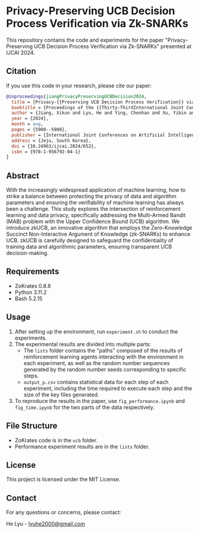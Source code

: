 # Privacy-Preserving UCB Decision Process Verification via Zk-SNARKs

This repository contains the code and experiments for the paper "Privacy-Preserving UCB Decision Process Verification via Zk-SNARKs" presented at IJCAI 2024.

## Citation

If you use this code in your research, please cite our paper:

```bibtex
@inproceedings{jiangPrivacyPreservingUCBDecision2024,
  title = {Privacy-{{Preserving UCB Decision Process Verification}} via Zk-{{SNARKs}}},
  booktitle = {Proceedings of the {{Thirty-ThirdInternational Joint Conference}} on {{Artificial Intelligence}}},
  author = {Jiang, Xikun and Lyu, He and Ying, Chenhao and Xu, Yibin and D{\"u}dder, Boris and Luo, Yuan},
  year = {2024},
  month = aug,
  pages = {5900--5908},
  publisher = {International Joint Conferences on Artificial Intelligence Organization},
  address = {Jeju, South Korea},
  doi = {10.24963/ijcai.2024/652},
  isbn = {978-1-956792-04-1}
}
```

## Abstract

With the increasingly widespread application of machine learning, how to strike a balance between protecting the privacy of data and algorithm parameters and ensuring the verifiability of machine learning has always been a challenge. This study explores the intersection of reinforcement learning and data privacy, specifically addressing the Multi-Armed Bandit (MAB) problem with the Upper Confidence Bound (UCB) algorithm. We introduce zkUCB, an innovative algorithm that employs the Zero-Knowledge Succinct Non-Interactive Argument of Knowledge (zk-SNARKs) to enhance UCB. zkUCB is carefully designed to safeguard the confidentiality of training data and algorithmic parameters, ensuring transparent UCB decision-making.

## Requirements

- ZoKrates 0.8.8
- Python 3.11.2
- Bash 5.2.15

## Usage

1. After setting up the environment, run `experiment.sh` to conduct the experiments.
2. The experimental results are divided into multiple parts:
   - The `lists` folder contains the "paths" composed of the results of reinforcement learning agents interacting with the environment in each experiment, as well as the random number sequences generated by the random number seeds corresponding to specific steps.
   - `output_p.csv` contains statistical data for each step of each experiment, including the time required to execute each step and the size of the key files generated.
3. To reproduce the results in the paper, use `fig_performance.ipynb` and `fig_time.ipynb` for the two parts of the data respectively.

## File Structure

- ZoKrates code is in the `ucb` folder.
- Performance experiment results are in the `lists` folder.

## License

This project is licensed under the MIT License.

## Contact

For any questions or concerns, please contact:

He Lyu - lyuhe2000@gmail.com